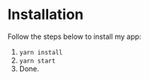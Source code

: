 # Installation

Follow the steps below to install my app:

1. `yarn install`
2. `yarn start`
3. Done.
